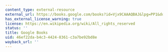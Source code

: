 ```yaml
---
content_type: external-resource
external_url: https://books.google.com/books?id=Vjx9CAAAQBAJ&lpg=PP1&dq=Critical%20Landscapes%3A%20Art%2C%20Space%2C%20Politics&pg=PA1#v=onepage&q&f=false
has_external_license_warning: true
license: https://en.wikipedia.org/wiki/All_rights_reserved
status: ''
title: Google Books
uid: 46ef22da-b4c3-4424-8361-c3a7be92bd8e
wayback_url: ''
---
```

